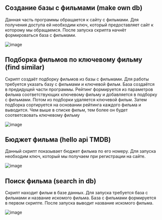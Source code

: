 ## Создание базы с фильмами (make own db)

 Данная часть программы обращается к сайту с фильмами. Для получения доступа ей необходим ключ, который предоставляет сайт к которому мы обращаемся. После запуска скрипта начнёт формироваться база с фильмами.
 
 ![image](https://github.com/user-attachments/assets/8f9cde07-5546-4eb6-9dee-624f59420685)


## Подборка фильмов по ключевому фильму (find similar)

 Скрипт создаёт подборку фильмов из базы с фильмами. Для работы требуется указать базу с фильмами и ключевой фильм. База создаётся в предидущей части программы. Рейтинг формируется из параметров фильма соответствующих ключевому фильму и добавляется в подборку с фильмами. Потом из подборки удаляется ключевой фильм. Затем подборка сортируется на основании рейтинга каждого фильма и выводится. Чем выше в списке фильм, тем более он будет соответсвовать ключевому фильму 

 ![image](https://github.com/user-attachments/assets/d743b3f9-6f41-4c10-a03f-c49bbccf3978)


## Бюджет фильма (hello api TMDB)

 Данный скрипт показывает бюджет фильма по его номеру. Для запуска необходим ключ, который мы получаем при регистрации на сайте.

 ![image](https://github.com/user-attachments/assets/49807ea6-53f9-4965-85eb-9f6a3a928b5d)


## Поиск фильма (search in db)

 Скрипт находит фильм в базе данных. Для запуска требуется база с фильмами и название искомого фильма. База с фильмами формируется в первом скрипте. После запуска выводит название искомого фильма.

 ![image](https://github.com/user-attachments/assets/1345a635-0e89-461b-9a9f-984e304fdd01)
